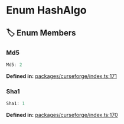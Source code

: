 # Enum HashAlgo

## 🏷️ Enum Members

### Md5

```ts
Md5: 2
```
<p style="font-size: 14px; color: var(--vp-c-text-2)">
<strong>Defined in:</strong> <a href="https://github.com/voxelum/minecraft-launcher-core-node/blob/master/packages/curseforge/index.ts#L171" target="_blank" rel="noreferrer">packages/curseforge/index.ts:171</a>
</p>


### Sha1

```ts
Sha1: 1
```
<p style="font-size: 14px; color: var(--vp-c-text-2)">
<strong>Defined in:</strong> <a href="https://github.com/voxelum/minecraft-launcher-core-node/blob/master/packages/curseforge/index.ts#L170" target="_blank" rel="noreferrer">packages/curseforge/index.ts:170</a>
</p>


